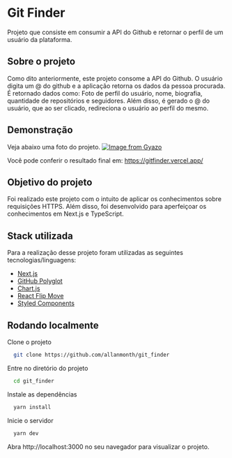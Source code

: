 
# Git Finder

Projeto que consiste em consumir a API do Github e retornar o perfil de um usuário da plataforma.


## Sobre o projeto

Como dito anteriormente, este projeto consome a API do Github. O usuário digita um @ do github e a aplicação retorna os dados da pessoa procurada.
É retornado dados como: Foto de perfil do usuário, nome, biografia, quantidade de repositórios e seguidores. Além disso, é gerado o @ do usuário,
que ao ser clicado, redireciona o usuário ao perfil do mesmo.


## Demonstração

Veja abaixo uma foto do projeto.
[![Image from Gyazo](https://i.gyazo.com/dcf3d55996d999aebe436733ff3ac692.png)](https://gyazo.com/)

Você pode conferir o resultado final em: https://gitfinder.vercel.app/


## Objetivo do projeto

Foi realizado este projeto com o intuito de aplicar os conhecimentos sobre requisições HTTPS. Além disso, foi desenvolvido para aperfeiçoar os
conhecimentos em Next.js e TypeScript.


## Stack utilizada

Para a realização desse projeto foram utilizadas as seguintes tecnologias/linguagens:
- [Next.js](https://nextjs.org/)
- [GitHub Polyglot](https://github.com/IonicaBizau/node-gh-polyglot)
- [Chart.js](https://www.chartjs.org/)
- [React Flip Move](https://github.com/joshwcomeau/react-flip-move)
- [Styled Components](https://www.styled-components.com/)


## Rodando localmente

Clone o projeto

```bash
  git clone https://github.com/allanmonth/git_finder
```

Entre no diretório do projeto

```bash
  cd git_finder
```

Instale as dependências

```bash
  yarn install
```

Inicie o servidor

```bash
  yarn dev
```
Abra http://localhost:3000 no seu navegador para visualizar o projeto.
